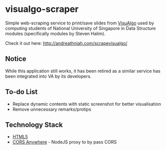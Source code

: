 # visualgo-scraper

Simple web-scraping service to print/save slides from [VisuAlgo](www.visualgo.net) used by computing students of National University of Singapore in Data Structure modules (specifically modules by Steven Halim).

Check it out here: http://andreathniah.com/scrapevisualgo/

## Notice

While this application still works, it has been retired as a similar service has been integrated into VA by its developers.

## To-do List

- Replace dynamic contents with static screenshot for better visualisation
- Remove unnecessary remarks/protips

## Technology Stack

- [HTML5](https://developer.mozilla.org/en-US/docs/Web/Guide/HTML/HTML5)
- [CORS Anywhere](https://github.com/Rob--W/cors-anywhere) - NodeJS proxy to by pass CORS
